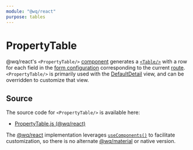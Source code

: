 ```yaml
---
module: "@wq/react"
purpose: tables
---
```


# PropertyTable

@wq/react's `<PropertyTable/>` [component] generates a [`<Table/>`][Table] with a row for each field in the [form configuration][config]  corresponding to the current [route][@wq/router].  `<PropertyTable/>` is primarily used with the [DefaultDetail] view, and can be overridden to customize that view.

## Source

The source code for `<PropertyTable/>` is available here:

 * [PropertyTable.js (@wq/react)][react-src]

The [@wq/react] implementation leverages [`useComponents()`][useComponents] to facilitate customization, so there is no alternate [@wq/material] or native version.

[component]: ./index.md
[Table]: ./Table.md
[config]: ../wq-configuration-object.md
[@wq/router]: ../@wq/router.md
[DefaultDetail]: ../views/DefaultDetail.md
[@wq/react]: ../@wq/react.md
[@wq/material]: ../@wq/material.md
[useComponents]: ../hooks/useComponents.md

[react-src]: https://github.com/wq/wq.app/blob/main/packages/react/src/components/PropertyTable.js
